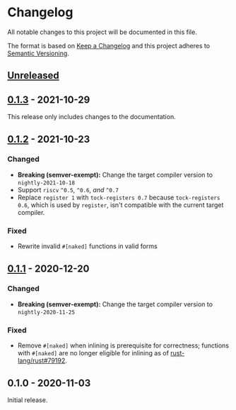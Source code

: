 # Changelog

All notable changes to this project will be documented in this file.

The format is based on [Keep a Changelog](http://keepachangelog.com/en/1.0.0/)
and this project adheres to [Semantic Versioning](http://semver.org/spec/v2.0.0.html).

## [Unreleased]
## [0.1.3] - 2021-10-29

This release only includes changes to the documentation.

## [0.1.2] - 2021-10-23

### Changed

- **Breaking (semver-exempt):** Change the target compiler version to `nightly-2021-10-18`
- Support `riscv` `^0.5`, `^0.6`, *and* `^0.7`
- Replace `register 1` with `tock-registers 0.7` because `tock-registers 0.6`, which is used by `register`, isn't compatible with the current target compiler.

### Fixed

- Rewrite invalid `#[naked]` functions in valid forms

## [0.1.1] - 2020-12-20

### Changed

- **Breaking (semver-exempt):** Change the target compiler version to `nightly-2020-11-25`

### Fixed

- Remove `#[naked]` when inlining is prerequisite for correctness; functions with `#[naked]` are no longer eligible for inlining as of [rust-lang/rust#79192](https://github.com/rust-lang/rust/pull/79192).

## 0.1.0 - 2020-11-03

Initial release.

[Unreleased]: https://github.com/r3-os/r3/compare/r3_port_riscv@0.1.3...HEAD
[0.1.3]: https://github.com/r3-os/r3/compare/r3_port_riscv@0.1.2...r3_port_riscv@0.1.3
[0.1.2]: https://github.com/r3-os/r3/compare/r3_port_riscv@0.1.1...r3_port_riscv@0.1.2
[0.1.1]: https://github.com/r3-os/r3/compare/r3_port_riscv@0.1.0...r3_port_riscv@0.1.1

